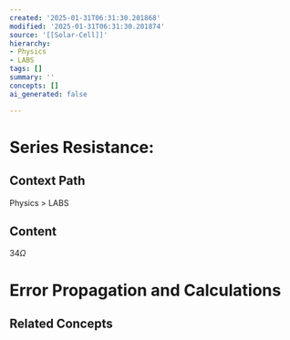 ```yaml
---
created: '2025-01-31T06:31:30.201868'
modified: '2025-01-31T06:31:30.201874'
source: '[[Solar-Cell]]'
hierarchy:
- Physics
- LABS
tags: []
summary: ''
concepts: []
ai_generated: false

---
```


# Series Resistance:

## Context Path
Physics > LABS

## Content
$34\Omega$

# Error Propagation and Calculations


## Related Concepts
